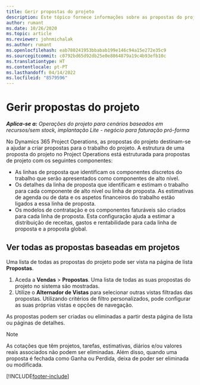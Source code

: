 ```yaml
---
title: Gerir propostas do projeto
description: Este tópico fornece informações sobre as propostas do projeto.
author: rumant
ms.date: 10/26/2020
ms.topic: article
ms.reviewer: johnmichalak
ms.author: rumant
ms.openlocfilehash: eab780241953bbabab199e146c94a15e272e35c9
ms.sourcegitcommit: c0792bd65d92db25e0e8864879a19c4b93efb10c
ms.translationtype: HT
ms.contentlocale: pt-PT
ms.lasthandoff: 04/14/2022
ms.locfileid: "8579596"
---
```

# <a name="manage-project-quotes"></a>Gerir propostas do projeto

_**Aplica-se a:** Operações do projeto para cenários baseados em recursos/sem stock, implantação Lite - negócio para faturação pró-forma_

No Dynamics 365 Project Operations, as propostas do projeto destinam-se a ajudar a criar propostas para o trabalho do projeto. A estrutura de uma proposta do projeto no Project Operations está estruturada para propostas de projeto com os seguintes componentes:

  - As linhas de proposta que identificam os componentes discretos do trabalho que serão apresentados como componentes de alto nível.
  - Os detalhes da linha de proposta que identificam e estimam o trabalho para cada componente de alto nível ou linha de proposta. As estimativas de agenda ou de data e os aspetos financeiros do trabalho estão ligados a essa linha de proposta.
  - Os modelos de contratação e os componentes faturáveis são criados para cada linha de proposta. Esta configuração ajuda a estimar a distribuição de receitas, gastos e rentabilidade para cada linha de proposta e a proposta global.

## <a name="view-all-project-based-quotes"></a>Ver todas as propostas baseadas em projetos

Uma lista de todas as propostas do projeto pode ser vista na página de lista **Propostas**. 

1. Aceda a **Vendas** > **Propostas**. Uma lista de todas as suas propostas do projeto no sistema são mostradas. 
2. Utilize o **Alternador de Vistas** para selecionar outras vistas filtradas das propostas. Utilizando critérios de filtro personalizados, pode configurar as suas próprias vistas e opções de navegação.

As propostas podem ser criadas ou eliminadas a partir desta página de lista ou páginas de detalhes.

 > [!NOTE]
 > As cotações que têm projetos, tarefas, estimativas, diários e/ou valores reais associados não podem ser eliminadas. Além disso, quando uma proposta é fechada como Ganha ou Perdida, deixa de poder ser eliminada ou modificada. 


[!INCLUDE[footer-include](../../includes/footer-banner.md)]
